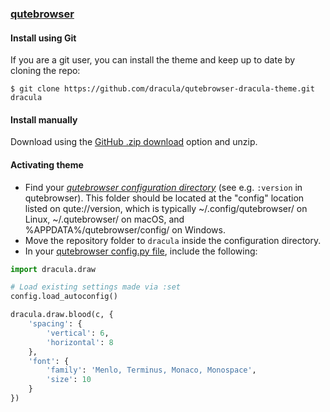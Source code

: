 ### [qutebrowser](https://www.qutebrowser.org/)

#### Install using Git

If you are a git user, you can install the theme and keep up to date by cloning the repo:

    $ git clone https://github.com/dracula/qutebrowser-dracula-theme.git dracula

#### Install manually

Download using the [GitHub .zip download](https://github.com/dracula/qutebrowser.git) option and unzip.

#### Activating theme

- Find your *[qutebrowser configuration directory](https://www.qutebrowser.org/doc/help/configuring.html#configpy)* (see e.g. `:version` in qutebrowser). This folder should be located at the "config" location listed on qute://version, which is typically ~/.config/qutebrowser/ on Linux, ~/.qutebrowser/ on macOS, and %APPDATA%/qutebrowser/config/ on Windows.
- Move the repository folder to `dracula` inside the configuration directory.
- In your [qutebrowser config.py file](https://www.qutebrowser.org/doc/help/configuring.html#configpy), include the following:

```python
import dracula.draw

# Load existing settings made via :set
config.load_autoconfig()

dracula.draw.blood(c, {
    'spacing': {
        'vertical': 6,
        'horizontal': 8
    },
    'font': {
        'family': 'Menlo, Terminus, Monaco, Monospace',
        'size': 10
    }
})
```
